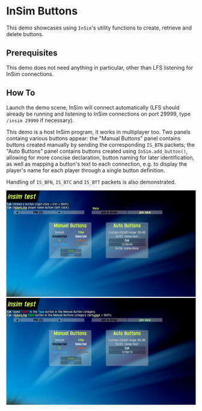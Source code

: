# InSim Buttons

This demo showcases using `InSim`'s utility functions to create, retrieve and delete buttons.

## Prerequisites

This demo does not need anything in particular, other than LFS listening for InSim connections.

## How To

Launch the demo scene, InSim will connect automatically (LFS should already be running
and listening to InSim connections on port 29999, type `/insim 29999` if necessary).

This demo is a host InSim program, it works in multiplayer too. Two panels containg various buttons
appear: the "Manual Buttons" panel contains buttons created manually by sending the corresponding
`IS_BTN` packets; the "Auto Buttons" panel contains buttons created using `InSim.add_button()`,
allowing for more concise declaration, button naming for later identification, as well as mapping
a button's text to each connection, e.g. to display the player's name for each player through
a single button definition.

Handling of `IS_BFN`, `IS_BTC` and `IS_BTT` packets is also demonstrated.

![Buttons 1](./screenshots/buttons_1.jpg)
![Buttons 2](./screenshots/buttons_2.jpg)
